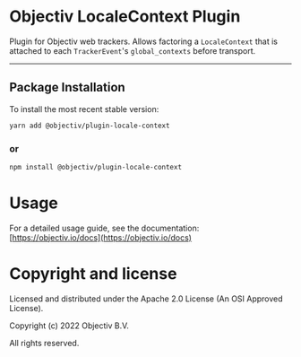 # Objectiv LocaleContext Plugin

Plugin for Objectiv web trackers. Allows factoring a `LocaleContext` that is attached to each `TrackerEvent`'s `global_contexts` before transport.

---
## Package Installation
To install the most recent stable version:

```sh
yarn add @objectiv/plugin-locale-context
```

### or
```sh
npm install @objectiv/plugin-locale-context
```

# Usage
For a detailed usage guide, see the documentation: [https://objectiv.io/docs](https://objectiv.io/docs)

# Copyright and license
Licensed and distributed under the Apache 2.0 License (An OSI Approved License).

Copyright (c) 2022 Objectiv B.V.

All rights reserved.
